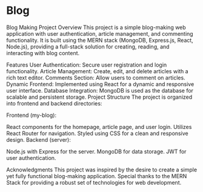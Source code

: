 # Blog

Blog Making Project
Overview
This project is a simple blog-making web application with user authentication, article management, and commenting functionality. It is built using the MERN stack (MongoDB, Express.js, React, Node.js), providing a full-stack solution for creating, reading, and interacting with blog content.

Features
User Authentication: Secure user registration and login functionality.
Article Management: Create, edit, and delete articles with a rich text editor.
Comments Section: Allow users to comment on articles.
Dynamic Frontend: Implemented using React for a dynamic and responsive user interface.
Database Integration: MongoDB is used as the database for scalable and persistent storage.
Project Structure
The project is organized into frontend and backend directories:

Frontend (my-blog):

React components for the homepage, article page, and user login.
Utilizes React Router for navigation.
Styled using CSS for a clean and responsive design.
Backend (server):

Node.js with Express for the server.
MongoDB for data storage.
JWT for user authentication.

Acknowledgments
This project was inspired by the desire to create a simple yet fully functional blog-making application.
Special thanks to the MERN Stack for providing a robust set of technologies for web development.
